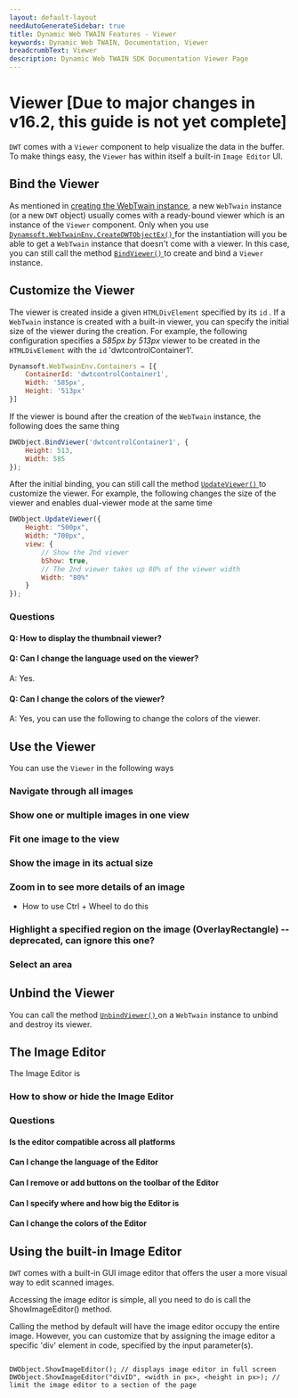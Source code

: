 ```yaml
---
layout: default-layout
needAutoGenerateSidebar: true
title: Dynamic Web TWAIN Features - Viewer
keywords: Dynamic Web TWAIN, Documentation, Viewer
breadcrumbText: Viewer
description: Dynamic Web TWAIN SDK Documentation Viewer Page
---
```


# Viewer [Due to major changes in v16.2, this guide is not yet complete]

`DWT` comes with a `Viewer` component to help visualize the data in the buffer. To make things easy, the `Viewer` has within itself a built-in `Image Editor` UI.

## Bind the Viewer

As mentioned in [creating the WebTwain instance]({{site.indepth}}features/initialize.html#creating-the-webtwain-instance), a new `WebTwain` instance (or a new `DWT` object) usually comes with a ready-bound viewer which is an instance of the `Viewer` component. Only when you use [ `Dynamsoft.WebTwainEnv.CreateDWTObjectEx()` ]({{site.indepth}}features/initialize.html#dynamsoftwebtwainenvcreatedwtobjectex) for the instantiation will you be able to get a `WebTwain` instance that doesn't come with a viewer. In this case, you can still call the method [ `BindViewer()` ]({{site.info}}api/WebTwain_Viewer.html#bindviewer) to create and bind a `Viewer` instance.

## Customize the Viewer

The viewer is created inside a given `HTMLDivElement` specified by its `id` . If a `WebTwain` instance is created with a built-in viewer, you can specify the initial size of the viewer during the creation. For example, the following configuration specifies a *585px by 513px* viewer to be created in the `HTMLDivElement` with the `id` 'dwtcontrolContainer1'.

``` javascript
Dynamsoft.WebTwainEnv.Containers = [{
    ContainerId: 'dwtcontrolContainer1',
    Width: '585px',
    Height: '513px'
}]
```

If the viewer is bound after the creation of the `WebTwain` instance, the following does the same thing

``` javascript
DWObject.BindViewer('dwtcontrolContainer1', {
    Height: 513,
    Width: 585
});
```

After the initial binding, you can still call the method [ `UpdateViewer()` ]({{site.info}}api/WebTwain_Viewer.html#updateviewer) to customize the viewer. For example, the following changes the size of the viewer and enables dual-viewer mode at the same time

``` javascript
DWObject.UpdateViewer({
    Height: "500px",
    Width: "700px",
    view: {
        // Show the 2nd viewer
        bShow: true,
        // The 2nd viewer takes up 80% of the viewer width
        Width: "80%"
    }
});
```

### Questions

#### Q: How to display the thumbnail viewer?

#### Q: Can I change the language used on the viewer?

A: Yes.

#### Q: Can I change the colors of the viewer?

A: Yes, you can use the following to change the colors of the viewer.

## Use the Viewer

You can use the `Viewer` in the following ways

### Navigate through all images

### Show one or multiple images in one view

### Fit one image to the view

### Show the image in its actual size

### Zoom in to see more details of an image

  + How to use Ctrl + Wheel to do this

### Highlight a specified region on the image (OverlayRectangle) -- deprecated, can ignore this one?

### Select an area

## Unbind the Viewer

You can call the method [ `UnbindViewer()` ]({{site.info}}api/WebTwain_Viewer.html#unbindviewer) on a `WebTwain` instance to unbind and destroy its viewer.

## The Image Editor

The Image Editor is 

### How to show or hide the Image Editor

### Questions

#### Is the editor compatible across all platforms

#### Can I change the language of the Editor

#### Can I remove or add buttons on the toolbar of the Editor

#### Can I specify where and how big the Editor is

#### Can I change the colors of the Editor

## Using the built-in Image Editor

`DWT` comes with a built-in GUI image editor that offers the user a more visual way to edit scanned images.

Accessing the image editor is simple, all you need to do is call the ShowImageEditor() method.

Calling the method by default will have the image editor occupy the entire image. However, you can customize that by assigning the image editor a specific 'div' element in code, specified by the input parameter(s).

``` 

DWObject.ShowImageEditor(); // displays image editor in full screen
DWObject.ShowImageEditor("divID", <width in px>, <height in px>); // limit the image editor to a section of the page
```
